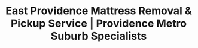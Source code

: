 ---
layout: location.njk
title: "East Providence Mattress Removal & Pickup Service | Providence Metro Suburb Specialists"
metaDescription: "Professional mattress removal in East Providence, RI - Providence metro suburb with waterfront communities. Expert pickup for Rumford, Riverside, and suburban neighborhoods. $125 next-day service."
permalink: /mattress-removal/rhode-island/providence/east-providence/
city: East Providence
state: Rhode Island
stateAbbr: RI
tier: 4
parentMetro: "Providence"
zipCodes: ['02914', '02915', '02916']
coordinates: 
  lat: 41.8137
  lng: -71.3701
neighborhoods:
  - name: "Rumford"
    zipCodes: ["02916"]
  - name: "Riverside"
    zipCodes: ["02915"]
  - name: "Central East Providence"
    zipCodes: ["02914"]
  - name: "Forbes Street"
    zipCodes: ["02914"]
  - name: "Wampanoag Trail"
    zipCodes: ["02914"]
  - name: "Newport Avenue"
    zipCodes: ["02914"]
  - name: "Seekonk River Waterfront"
    zipCodes: ["02914"]
  - name: "Pawtucket Avenue"
    zipCodes: ["02916"]
  - name: "Rose Larisa Park"
    zipCodes: ["02914"]
  - name: "East Bay Bike Path"
    zipCodes: ["02914", "02915"]
  - name: "Crescent Park"
    zipCodes: ["02915"]
  - name: "Tripps Lane"
    zipCodes: ["02914"]
  - name: "Taunton Avenue"
    zipCodes: ["02914"]
  - name: "Warren Avenue"
    zipCodes: ["02914"]
  - name: "Narragansett Bay Waterfront"
    zipCodes: ["02915"]
pricing:
  singleMattress: "$125"
  doubleMattress: "$155"
  tripleMattress: "$180"
nearbyCities:
  - name: "Providence"
    slug: "providence"
    isSuburb: false
    distance: "3"
  - name: "Warwick"
    slug: "warwick"
    isSuburb: true
    distance: "12"
  - name: "Cranston"
    slug: "cranston"
    isSuburb: true
    distance: "8"
localRegulations: "East Providence operates automated 95-gallon cart waste collection system with monthly appliance pickup available. Private mattress removal services are preferred for large items to avoid municipal collection fees."
recyclingPartners: ["RI Resource Recovery Corporation", "Waste Management", "Republic Services", "Forbes Street Municipal Services"]
reviews:
  count: 94
  featured:
    - author: "Maria S."
      text: "Called Tuesday, picked up Wednesday morning. Professional crew handled everything smoothly and were very courteous throughout the process."
      neighborhood: "Rumford"
    - author: "James K."
      text: "Fantastic service! They arrived exactly on time and made the whole process effortless. Would definitely use again."
      neighborhood: "Riverside"
    - author: "Linda T."
      text: "Scheduled online in under a minute, they came the next day as promised. Great communication and fair pricing for Central East Providence."
      neighborhood: "Central East Providence"
faqs:
  - question: "Do you serve all East Providence neighborhoods including waterfront areas?"
    answer: "Yes, we provide service throughout all East Providence neighborhoods from Rumford and Central areas to Riverside waterfront communities. Our team handles both suburban residential and waterfront property access throughout the city."
  - question: "Can you coordinate with Providence metro commuter schedules?"
    answer: "Absolutely. We understand East Providence's role as a Providence suburb with heavy commuter patterns via I-95 and Route 6. Our scheduling accommodates work commutes and Providence metro area timing for maximum convenience."
  - question: "How do you handle East Providence's automated waste collection system?"
    answer: "Our service eliminates the need to coordinate with East Providence's 95-gallon cart system or pay municipal appliance pickup fees. We provide direct professional pickup that bypasses city collection scheduling entirely."
  - question: "Do you work with East Providence's corporate employers?"
    answer: "Yes, we coordinate with employees from major East Providence employers including Hasbro, Bank of America, Citizens Bank, and healthcare facilities like Coastal Medical. Our scheduling accommodates professional work patterns throughout the metro area."
  - question: "Can you serve both historic and modern housing areas?"
    answer: "Definitely. East Providence has diverse housing from historic pre-1939 homes to midcentury developments. Our team handles access considerations for both older neighborhood layouts and modern suburban developments."
  - question: "How do you navigate East Providence's busy traffic corridors?"
    answer: "We're experienced with East Providence's major routes including I-95 (busiest in RI), Route 6, and local corridors. Our scheduling avoids peak commuter hours and coordinates efficiently with the city's traffic patterns."
  - question: "Do you serve the immigrant communities in East Providence?"
    answer: "Yes, we proudly serve East Providence's diverse community including Portuguese, Azorean, and Cape Verdean residents. Our service is designed to accommodate all community members with professional, respectful treatment."
  - question: "Can you coordinate with RIPTA bus schedules and transit patterns?"
    answer: "Absolutely. We understand how RIPTA routes 32, 33, 34, and 35 serve different East Providence neighborhoods. Our scheduling works around public transit timing for residents who rely on bus service."

pageContent:
  heroTitle: "East Providence Mattress Removal: Providence Metro Suburb Specialists"
  heroDescription: "Next-day mattress pickup for East Providence's suburban communities and waterfront neighborhoods. Professional service for Providence metro commuters, corporate employees, and residential areas. Over 1 million mattresses recycled nationwide."
  
  aboutService: "Professional mattress removal service designed for East Providence's unique character as Rhode Island's premier Providence suburb, combining suburban convenience with metro area connectivity across 47,139 residents in diverse neighborhoods from historic Rumford to waterfront Riverside communities.

Our $125 flat-rate service eliminates the complications of East Providence's municipal collection system and the scheduling challenges created by heavy commuter traffic patterns throughout this Providence metro suburb. We specialize in the distinctive requirements of a suburban community with excellent transportation access but diverse neighborhood characteristics.

We understand East Providence's role as a Providence suburb with major corporate employers, diverse housing stock, and commuter patterns that require flexible scheduling. From Rumford's historic neighborhoods to Riverside's waterfront properties, our team provides guaranteed same-week pickup that works around metro area timing and suburban logistics.

Our licensed, insured team provides dependable mattress removal throughout East Providence's varied communities, from corporate employee housing to established family neighborhoods. With over 1 million mattresses recycled nationwide, we deliver reliable pickup that eliminates municipal coordination requirements and works efficiently with the suburban infrastructure that defines this established Providence metro community."

  serviceAreasIntro: "Professional mattress pickup throughout East Providence's diverse suburban neighborhoods, from historic areas to waterfront communities:"

  regulationsCompliance: "Our professional mattress removal service provides guaranteed next-day pickup that bypasses East Providence's automated cart system and eliminates municipal appliance fees. We handle all disposal requirements professionally, removing the coordination challenges that affect suburban community scheduling patterns."

  environmentalImpact: "Every mattress we remove from East Providence homes gets completely recycled rather than adding to Rhode Island's waste management volume. Steel springs become construction materials, while foam transforms into carpet padding and insulation for regional building projects.

This responsible approach supports Rhode Island's environmental initiatives and the Resource Recovery Corporation's statewide programs. From corporate sustainability programs to suburban community environmental stewardship, our recycling process aligns with the responsible resource management expected throughout this established Providence metro area.

Our recycling network has processed over 1 million mattresses nationwide, turning waste into valuable materials while eliminating environmental impact through professional disposal methods that match the environmental responsibility expected by East Providence's suburban and corporate community."

  howItWorksScheduling: "Next-day appointments available throughout all East Providence neighborhoods. Book online in 60 seconds or call. We coordinate with Providence metro commuter schedules, corporate timing, and suburban convenience patterns."

  howItWorksService: "Our licensed team handles pickup from any East Providence property - suburban homes, waterfront properties, or corporate housing developments. We navigate the city's traffic corridors efficiently and ensure service that works around your Providence metro lifestyle."

  howItWorksDisposal: "Your mattress goes directly to our certified recycling partners where 100% of materials get processed into new products. Zero impact on RI waste management systems, maximum environmental benefit - all handled professionally without municipal coordination requirements."

  sidebarStats:
    mattressesRemoved: "312"

  uniqueContent: "East Providence presents mattress removal opportunities that reflect its distinctive position as Rhode Island's premier Providence suburb, where suburban convenience meets metro area connectivity across 47,139 residents in neighborhoods that balance established community character with corporate employment patterns throughout this strategically located Providence metro community.

Our professional service integrates with East Providence's unique suburban character shaped by major corporate presence and Providence metro connectivity. The concentration of employers including Hasbro, Bank of America, Citizens Bank, and healthcare facilities creates service considerations requiring coordination with corporate schedules, commuter timing, and the professional patterns that define this educated suburban workforce.

Transportation corridor integration distinguishes East Providence from typical Rhode Island communities. The I-95 corridor position (handling 220,000+ vehicles daily) and proximity to Providence creates service demands requiring coordination with heavy commuter patterns, bridge crossing logistics, and the timing considerations created by metro area connectivity while maintaining suburban neighborhood service quality.

Neighborhood diversity creates unique service considerations requiring navigation across historic Rumford areas, waterfront Riverside communities, and central suburban developments. The mix of pre-1939 historic properties, midcentury housing, and waterfront seasonal homes requires professional service understanding both traditional suburban access and specialized waterfront logistics throughout East Providence's varied residential patterns.

Our transparent pricing applies consistently across East Providence's diverse community character, from corporate employee housing to waterfront properties. This approach reflects our commitment to serving this Providence suburb with professional excellence matching the suburban standards and environmental responsibility that define this remarkable Rhode Island metro community."
---